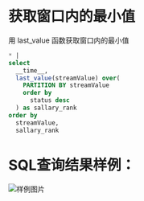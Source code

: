 # 获取窗口内的最小值

用 last_value 函数获取窗口内的最小值


```SQL
* |
select
  __time__,
  last_value(streamValue) over(
    PARTITION BY streamValue
    order by
      status desc
  ) as sallary_rank
order by
  streamValue,
  sallary_rank
```

# SQL查询结果样例：

![样例图片](https://img.alicdn.com/tfs/TB1OntdeSR26e4jSZFEXXbwuXXa-614-336.png)